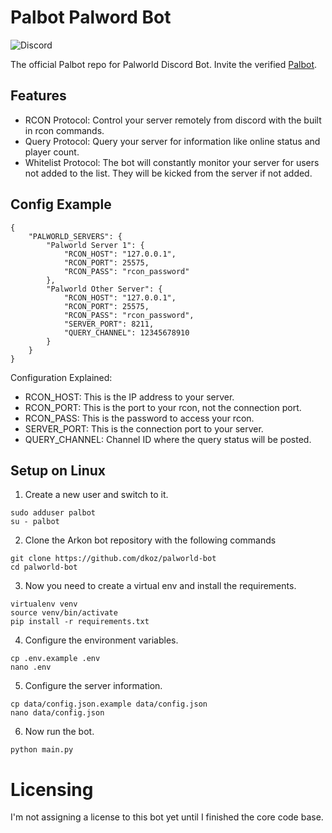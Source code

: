 # Palbot Palword Bot
![Discord](https://img.shields.io/discord/1009881575187566632?style=flat-square&label=support)
 
 The official Palbot repo for Palworld Discord Bot. Invite the verified [Palbot](https://discord.com/api/oauth2/authorize?client_id=1197954327642378352&permissions=8&scope=bot%20applications.commands).

## Features
- RCON Protocol: Control your server remotely from discord with the built in rcon commands.
- Query Protocol: Query your server for information like online status and player count.
- Whitelist Protocol: The bot will constantly monitor your server for users not added to the list. They will be kicked from the server if not added.

## Config Example
```
{
    "PALWORLD_SERVERS": {
        "Palworld Server 1": {
            "RCON_HOST": "127.0.0.1",
            "RCON_PORT": 25575,
            "RCON_PASS": "rcon_password"
        },
        "Palworld Other Server": {
            "RCON_HOST": "127.0.0.1",
            "RCON_PORT": 25575,
            "RCON_PASS": "rcon_password",
            "SERVER_PORT": 8211,
            "QUERY_CHANNEL": 12345678910
        }
    }
}
```
Configuration Explained:
- RCON_HOST: This is the IP address to your server.
- RCON_PORT: This is the port to your rcon, not the connection port.
- RCON_PASS: This is the password to access your rcon.
- SERVER_PORT: This is the connection port to your server.
- QUERY_CHANNEL: Channel ID where the query status will be posted.

## Setup on Linux
1. Create a new user and switch to it.
```
sudo adduser palbot
su - palbot
```
2. Clone the Arkon bot repository with the following commands
```
git clone https://github.com/dkoz/palworld-bot
cd palworld-bot
```
3. Now you need to create a virtual env and install the requirements.
```
virtualenv venv
source venv/bin/activate
pip install -r requirements.txt
```
4. Configure the environment variables.
```
cp .env.example .env
nano .env
```
5. Configure the server information.
```
cp data/config.json.example data/config.json
nano data/config.json
```
6. Now run the bot.
```
python main.py
```

# Licensing
 I'm not assigning a license to this bot yet until I finished the core code base.